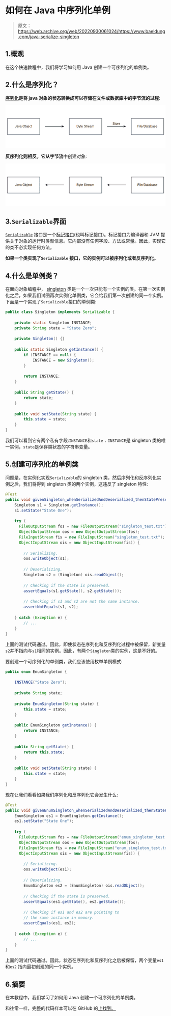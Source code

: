 # 如何在 Java 中序列化单例

> 原文：<https://web.archive.org/web/20220930061024/https://www.baeldung.com/java-serialize-singleton>

## 1.概观

在这个快速教程中，我们将学习如何用 Java 创建一个可序列化的单例类。

## 2.什么是序列化？

**[序列化](/web/20221128144643/https://www.baeldung.com/java-serialization)是将 java 对象的状态转换成可以存储在文件或数据库中的字节流的过程**:

[![Serialization](img/f2799b28c1c53d0d852ff11830eddb1e.png)](/web/20221128144643/https://www.baeldung.com/wp-content/uploads/2022/11/Serialization.png)

**反序列化则相反。它从字节流**中创建对象:

[![Deserialization](img/7b87d48c63428fb1f32cbeecf6df3759.png)](/web/20221128144643/https://www.baeldung.com/wp-content/uploads/2022/11/Deserialization.png)

## 3.`Serializable`界面

[`Serializable`](https://web.archive.org/web/20221128144643/https://docs.oracle.com/javase/7/docs/api/java/io/Serializable.html) 接口是一个[标记接口](/web/20221128144643/https://www.baeldung.com/java-marker-interfaces)(也叫标记接口)。标记接口为编译器和 JVM 提供关于对象的运行时类型信息。它内部没有任何字段、方法或常量。因此，实现它的类不必实现任何方法。

**如果一个类实现了`Serializable` 接口，它的实例可以被序列化或者反序列化**。

## 4.什么是单例类？

在面向对象编程中， [singleton](/web/20221128144643/https://www.baeldung.com/java-singleton) 类是一个一次只能有一个实例的类。在第一次实例化之后，如果我们试图再次实例化单例类，它会给我们第一次创建的同一个实例。下面是一个实现了`Serializable`接口的单例类:

```java
public class Singleton implements Serializable {

    private static Singleton INSTANCE;
    private String state = "State Zero";

    private Singleton() {}

    public static Singleton getInstance() {
        if (INSTANCE == null) {
            INSTANCE = new Singleton();
        }

        return INSTANCE;
    }

    public String getState() {
        return state;
    }

    public void setState(String state) {
        this.state = state;
    }
}
```

我们可以看到它有两个私有字段:`INSTANCE`和`state` `.` `INSTANCE`是 singleton 类的唯一实例，`state`是保存类状态的字符串变量。

## 5.创建可序列化的单例类

问题是，在实例化实现`Serializable`的 singleton 类，然后序列化和反序列化实例之后，我们将得到 singleton 类的两个实例，这违反了 singleton 特性:

```java
@Test
public void givenSingleton_whenSerializedAndDeserialized_thenStatePreserved() {
    Singleton s1 = Singleton.getInstance();
    s1.setState("State One");

    try (
      FileOutputStream fos = new FileOutputStream("singleton_test.txt");
      ObjectOutputStream oos = new ObjectOutputStream(fos);
      FileInputStream fis = new FileInputStream("singleton_test.txt");
      ObjectInputStream ois = new ObjectInputStream(fis)) {

        // Serializing.
        oos.writeObject(s1);

        // Deserializing.
        Singleton s2 = (Singleton) ois.readObject();

        // Checking if the state is preserved.
        assertEquals(s1.getState(), s2.getState());

        // Checking if s1 and s2 are not the same instance.
        assertNotEquals(s1, s2);

    } catch (Exception e) {
        // ...
    }
}
```

上面的测试代码通过。因此，即使状态在序列化和反序列化过程中被保留，新变量`s2`并不指向与`s1`相同的实例。因此，有两个`Singleton`类的实例，这是不好的。

要创建一个可序列化的单例类，我们应该使用枚举单例模式:

```java
public enum EnumSingleton {

    INSTANCE("State Zero");

    private String state;

    private EnumSingleton(String state) {
        this.state = state;
    }

    public EnumSingleton getInstance() {
        return INSTANCE;
    }

    public String getState() { 
        return this.state; 
    }

    public void setState(String state) { 
        this.state = state; 
    }
}
```

现在让我们看看如果我们序列化和反序列化它会发生什么:

```java
@Test
public void givenEnumSingleton_whenSerializedAndDeserialized_thenStatePreserved() {
    EnumSingleton es1 = EnumSingleton.getInstance();
    es1.setState("State One");

    try (
      FileOutputStream fos = new FileOutputStream("enum_singleton_test.txt");
      ObjectOutputStream oos = new ObjectOutputStream(fos);
      FileInputStream fis = new FileInputStream("enum_singleton_test.txt");
      ObjectInputStream ois = new ObjectInputStream(fis)) {

        // Serializing.
        oos.writeObject(es1);

        // Deserializing.
        EnumSingleton es2 = (EnumSingleton) ois.readObject();

        // Checking if the state is preserved.
        assertEquals(es1.getState(), es2.getState());

        // Checking if es1 and es2 are pointing to 
        // the same instance in memory.
        assertEquals(es1, es2);

    } catch (Exception e) {
        // ...
    }
}
```

上面的测试代码通过。因此，状态在序列化和反序列化之后被保留，两个变量`es1`和`es2` 指向最初创建的同一个实例。

## 6.摘要

在本教程中，我们学习了如何用 Java 创建一个可序列化的单例类。

和往常一样，完整的代码样本可以在 GitHub 的[上找到。](https://web.archive.org/web/20221128144643/https://github.com/eugenp/tutorials/tree/master/patterns-modules/design-patterns-singleton)